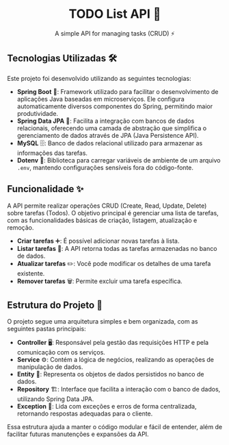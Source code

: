 <h1 align="center">
  TODO List API 📝
</h1>

<p align="center">
  A simple API for managing tasks (CRUD) ⚡
</p>

## Tecnologias Utilizadas 🛠️

Este projeto foi desenvolvido utilizando as seguintes tecnologias:

- **Spring Boot** 🚀: Framework utilizado para facilitar o desenvolvimento de aplicações Java baseadas em microserviços. Ele configura automaticamente diversos componentes do Spring, permitindo maior produtividade.
- **Spring Data JPA** 💾: Facilita a integração com bancos de dados relacionais, oferecendo uma camada de abstração que simplifica o gerenciamento de dados através de JPA (Java Persistence API).
- **MySQL** 🗄️: Banco de dados relacional utilizado para armazenar as informações das tarefas.
- **Dotenv** 🌱: Biblioteca para carregar variáveis de ambiente de um arquivo `.env`, mantendo configurações sensíveis fora do código-fonte.

## Funcionalidade ✨

A API permite realizar operações CRUD (Create, Read, Update, Delete) sobre tarefas (Todos). O objetivo principal é gerenciar uma lista de tarefas, com as funcionalidades básicas de criação, listagem, atualização e remoção.

- **Criar tarefas** ➕: É possível adicionar novas tarefas à lista.
- **Listar tarefas** 📜: A API retorna todas as tarefas armazenadas no banco de dados.
- **Atualizar tarefas** ✏️: Você pode modificar os detalhes de uma tarefa existente.
- **Remover tarefas** 🗑️: Permite excluir uma tarefa específica.

## Estrutura do Projeto 📁

O projeto segue uma arquitetura simples e bem organizada, com as seguintes pastas principais:

- **Controller** 🖥️: Responsável pela gestão das requisições HTTP e pela comunicação com os serviços.
- **Service** ⚙️: Contém a lógica de negócios, realizando as operações de manipulação de dados.
- **Entity** 🔐: Representa os objetos de dados persistidos no banco de dados.
- **Repository** 🏗️: Interface que facilita a interação com o banco de dados, utilizando Spring Data JPA.
- **Exception** 🚨: Lida com exceções e erros de forma centralizada, retornando respostas adequadas para o cliente.

Essa estrutura ajuda a manter o código modular e fácil de entender, além de facilitar futuras manutenções e expansões da API.

